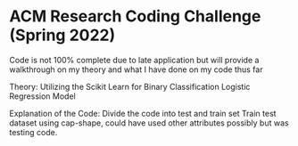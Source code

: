 # ACM Research Coding Challenge (Spring 2022)

Code is not 100% complete due to late application but will provide a walkthrough on my theory and what I have done on my code thus far

Theory:
Utilizing the Scikit Learn for Binary Classification
Logistic Regression Model


Explanation of the Code:
Divide the code into test and train set
Train test dataset using cap-shape, could have used other attributes possibly but was testing code.
